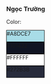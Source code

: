 ### Ngọc Trường

Color:
<div style="background-color: #A8DCE7; width: 100px; height: 30px; border: 1px solid #000;">
#A8DCE7
</div>
<div style="background-color: #101422; width: 100px; height: 30px; border: 1px solid #000;">
#101422
</div>
<div style="background-color: #FFFFFF; width: 100px; height: 30px; border: 1px solid #000;">
#FFFFFF
</div>
<div style="background-color: #272B3B; width: 100px; height: 30px; border: 1px solid #000;">
#272B3B
</div>
